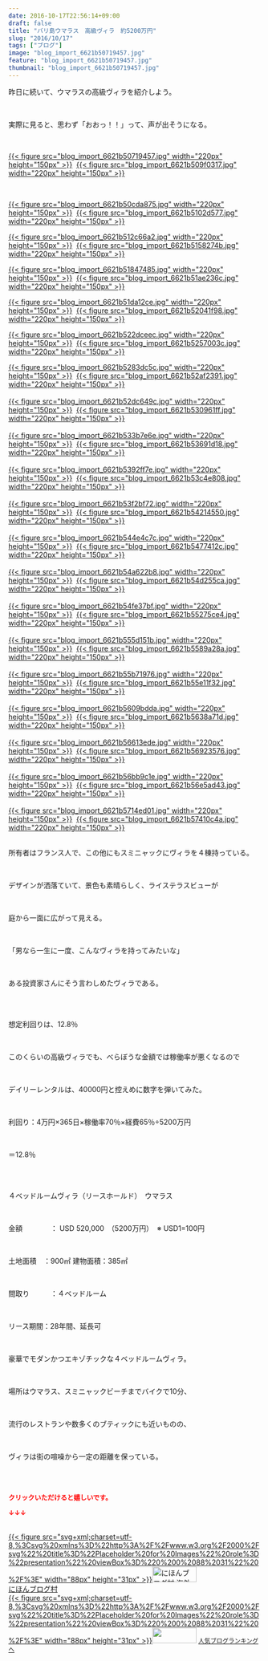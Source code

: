 ```yaml
---
date: 2016-10-17T22:56:14+09:00
draft: false
title: "バリ島ウマラス　高級ヴィラ　約5200万円"
slug: "2016/10/17"
tags: ["ブログ"]
image: "blog_import_6621b50719457.jpg"
feature: "blog_import_6621b50719457.jpg"
thumbnail: "blog_import_6621b50719457.jpg"
---
```

<p>昨日に続いて、ウマラスの高級ヴィラを紹介しよう。</p><br/><p>実際に見ると、思わず「おおっ！！」って、声が出そうになる。</p><br/><p><a href="blog_import_6621b50899334.jpg">{{< figure src="blog_import_6621b50719457.jpg" width="220px" height="150px" >}}</a>  <a href="blog_import_6621b50b4010f.jpg">{{< figure src="blog_import_6621b509f0317.jpg" width="220px" height="150px" >}}</a> </p><br/><p><a href="blog_import_6621b50e5e2df.jpg">{{< figure src="blog_import_6621b50cda875.jpg" width="220px" height="150px" >}}</a>  <a href="blog_import_6621b51166a75.jpg">{{< figure src="blog_import_6621b5102d577.jpg" width="220px" height="150px" >}}</a> </p><p><a href="blog_import_6621b514253a4.jpg">{{< figure src="blog_import_6621b512c66a2.jpg" width="220px" height="150px" >}}</a>  <a href="blog_import_6621b516ec2fb.jpg">{{< figure src="blog_import_6621b5158274b.jpg" width="220px" height="150px" >}}</a> </p><p><a href="blog_import_6621b51976036.jpg">{{< figure src="blog_import_6621b51847485.jpg" width="220px" height="150px" >}}</a>  <a href="blog_import_6621b51c45f08.jpg">{{< figure src="blog_import_6621b51ae236c.jpg" width="220px" height="150px" >}}</a> </p><p><a href="blog_import_6621b51ee4790.jpg">{{< figure src="blog_import_6621b51da12ce.jpg" width="220px" height="150px" >}}</a>  <a href="blog_import_6621b5217f06d.jpg">{{< figure src="blog_import_6621b52041f98.jpg" width="220px" height="150px" >}}</a> </p><p><a href="blog_import_6621b5242468e.jpg">{{< figure src="blog_import_6621b522dceec.jpg" width="220px" height="150px" >}}</a>  <a href="blog_import_6621b526ae86b.jpg">{{< figure src="blog_import_6621b5257003c.jpg" width="220px" height="150px" >}}</a> </p><p><a href="blog_import_6621b5297e161.jpg">{{< figure src="blog_import_6621b5283dc5c.jpg" width="220px" height="150px" >}}</a>  <a href="blog_import_6621b52c3fb2f.jpg">{{< figure src="blog_import_6621b52af2391.jpg" width="220px" height="150px" >}}</a> <br/><br/><a href="blog_import_6621b52f12b3c.jpg">{{< figure src="blog_import_6621b52dc649c.jpg" width="220px" height="150px" >}}</a>  <a href="blog_import_6621b5322ed52.jpg">{{< figure src="blog_import_6621b530961ff.jpg" width="220px" height="150px" >}}</a> <br/><br/><a href="blog_import_6621b535044c1.jpg">{{< figure src="blog_import_6621b533b7e6e.jpg" width="220px" height="150px" >}}</a>  <a href="blog_import_6621b537d1a38.jpg">{{< figure src="blog_import_6621b53691d18.jpg" width="220px" height="150px" >}}</a> <br/><br/><a href="blog_import_6621b53abeb18.jpg">{{< figure src="blog_import_6621b5392ff7e.jpg" width="220px" height="150px" >}}</a>  <a href="blog_import_6621b53d88b21.jpg">{{< figure src="blog_import_6621b53c4e808.jpg" width="220px" height="150px" >}}</a> <br/><br/><a href="blog_import_6621b5408ade8.jpg">{{< figure src="blog_import_6621b53f2bf72.jpg" width="220px" height="150px" >}}</a>  <a href="blog_import_6621b543509a4.jpg">{{< figure src="blog_import_6621b54214550.jpg" width="220px" height="150px" >}}</a> <br/><br/><a href="blog_import_6621b54631c19.jpg">{{< figure src="blog_import_6621b544e4c7c.jpg" width="220px" height="150px" >}}</a>  <a href="blog_import_6621b5491dea9.jpg">{{< figure src="blog_import_6621b5477412c.jpg" width="220px" height="150px" >}}</a> <br/><br/><a href="blog_import_6621b54bc6a52.jpg">{{< figure src="blog_import_6621b54a622b8.jpg" width="220px" height="150px" >}}</a>  <a href="blog_import_6621b54e5c6f4.jpg">{{< figure src="blog_import_6621b54d255ca.jpg" width="220px" height="150px" >}}</a> <br/><br/><a href="blog_import_6621b5512af17.jpg">{{< figure src="blog_import_6621b54fe37bf.jpg" width="220px" height="150px" >}}</a>  <a href="blog_import_6621b5542c633.jpg">{{< figure src="blog_import_6621b55275ce4.jpg" width="220px" height="150px" >}}</a> <br/><br/><a href="blog_import_6621b55719501.jpg">{{< figure src="blog_import_6621b555d151b.jpg" width="220px" height="150px" >}}</a>  <a href="blog_import_6621b559d9319.jpg">{{< figure src="blog_import_6621b5589a28a.jpg" width="220px" height="150px" >}}</a> <br/><br/><a href="blog_import_6621b55cae3b2.jpg">{{< figure src="blog_import_6621b55b71976.jpg" width="220px" height="150px" >}}</a>  <a href="blog_import_6621b55f4f969.jpg">{{< figure src="blog_import_6621b55e11f32.jpg" width="220px" height="150px" >}}</a> <br/><br/><a href="blog_import_6621b5620cf0b.jpg">{{< figure src="blog_import_6621b5609bdda.jpg" width="220px" height="150px" >}}</a>  <a href="blog_import_6621b564cd013.jpg">{{< figure src="blog_import_6621b5638a71d.jpg" width="220px" height="150px" >}}</a> <br/><br/><a href="blog_import_6621b5674c881.jpg">{{< figure src="blog_import_6621b56613ede.jpg" width="220px" height="150px" >}}</a>  <a href="blog_import_6621b56a66781.jpg">{{< figure src="blog_import_6621b56923576.jpg" width="220px" height="150px" >}}</a> <br/><br/><a href="blog_import_6621b56d03ee2.jpg">{{< figure src="blog_import_6621b56bb9c1e.jpg" width="220px" height="150px" >}}</a>  <a href="blog_import_6621b56fa05e4.jpg">{{< figure src="blog_import_6621b56e5ad43.jpg" width="220px" height="150px" >}}</a> <br/><br/><a href="blog_import_6621b572b9b5d.jpg">{{< figure src="blog_import_6621b5714ed01.jpg" width="220px" height="150px" >}}</a>  <a href="blog_import_6621b575451cc.jpg">{{< figure src="blog_import_6621b57410c4a.jpg" width="220px" height="150px" >}}</a> <br/><br/></p><p>所有者はフランス人で、この他にもスミニャックにヴィラを４棟持っている。</p><br/><p>デザインが洒落ていて、景色も素晴らしく、ライステラスビューが</p><br/><p>庭から一面に広がって見える。</p><p><br/></p><p>「男なら一生に一度、こんなヴィラを持ってみたいな」</p><br/><p>ある投資家さんにそう言わしめたヴィラである。</p><br/><p><br/>想定利回りは、12.8％</p><br/><p>このくらいの高級ヴィラでも、べらぼうな金額では稼働率が悪くなるので</p><br/><p>デイリーレンタルは、40000円と控えめに数字を弾いてみた。</p><br/><p>利回り：4万円×365日×稼働率70％×経費65％÷5200万円</p><br/><p>＝12.8％</p><br/><p><br/>４ベッドルームヴィラ（リースホールド）　ウマラス </p><br/><p>金額　　　　： USD 520,000　（5200万円）  ※ USD1=100円<br/></p><br/><p>土地面積　：900㎡ 建物面積：385㎡<br/></p><br/><p>間取り　　　：４ベッドルーム<br/></p><br/><p>リース期間：28年間、延長可<br/></p><br/><p>豪華でモダンかつエキゾチックな４ベッドルームヴィラ。<br/></p><br/><p>場所はウマラス、スミニャックビーチまでバイクで10分、<br/></p><br/><p>流行のレストランや数多くのブティックにも近いものの、<br/></p><br/><p>ヴィラは街の喧噪から一定の距離を保っている。</p><br/><br/><p><font color="#ff0000" size="2"><strong>クリックいただけると嬉しいです。<br/></strong></font></p><p><font color="#ff0000" size="2"><strong>↓↓↓</strong></font></p><p><br/><a href="ranking.html?p_cid=01260127" target="_blank">{{< figure src="svg+xml;charset=utf-8,%3Csvg%20xmlns%3D%22http%3A%2F%2Fwww.w3.org%2F2000%2Fsvg%22%20title%3D%22Placeholder%20for%20Images%22%20role%3D%22presentation%22%20viewBox%3D%220%200%2088%2031%22%20%2F%3E" width="88px" height="31px" >}}<noscript><img border="0" alt="にほんブログ村 海外生活ブログ バリ島情報へ" src="https://img-proxy.blog-video.jp/images?url=http%3A%2F%2Foverseas.blogmura.com%2Fbali%2Fimg%2Fbali88_31.gif" width="88" height="31"></noscript></a> <br/><a href="ranking.html?p_cid=01260127" target="_blank">にほんブログ村</a> <br/><a title="人気ブログランキングへ" href="link.php?1804582">{{< figure src="svg+xml;charset=utf-8,%3Csvg%20xmlns%3D%22http%3A%2F%2Fwww.w3.org%2F2000%2Fsvg%22%20title%3D%22Placeholder%20for%20Images%22%20role%3D%22presentation%22%20viewBox%3D%220%200%2088%2031%22%20%2F%3E" width="88px" height="31px" >}}<noscript><img border="0" src="https://blog.with2.net/img/banner/banner_22.gif" width="88" height="31"></noscript></a> <a style="FONT-SIZE: 12px" href="link.php?1804582">人気ブログランキングへ</a> </p>

